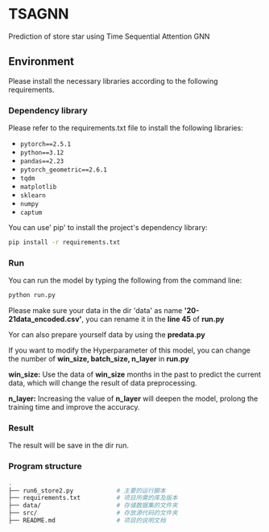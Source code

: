 # TSAGNN
Prediction of store star using Time Sequential Attention GNN

## Environment

Please install the necessary libraries according to the following requirements.

### Dependency library

Please refer to the requirements.txt file to install the following libraries:

- `pytorch==2.5.1`
- `python==3.12`
- `pandas==2.23`
- `pytorch_geometric==2.6.1`
- `tqdm`
- `matplotlib`
- `sklearn`
- `numpy`
- `captum`

You can use' pip' to install the project's dependency library:

```bash
pip install -r requirements.txt
```
### Run

You can run the model by typing the following from the command line:

```bash
python run.py
```
Please make sure your data in the dir 'data' as name **'20-21data_encoded.csv'**, you can rename it in the **line 45** of **run.py**  

Yor can also prepare yourself data by using the **predata.py**  

If you want to modify the Hyperparameter of this model, you can change the number of **win_size, batch_size, n_layer** in **run.py**  

**win_size:** Use the data of **win_size** months in the past to predict the current data, which will change the result of data preprocessing.  

**n_layer:** Increasing the value of **n_layer** will deepen the model, prolong the training time and improve the accuracy. 

### Result
The result will be save in the dir run.

### Program structure
```bash
.
├── run6_store2.py            # 主要的运行脚本
├── requirements.txt          # 项目所需的库及版本
├── data/                     # 存储数据集的文件夹
├── src/                      # 存放源代码的文件夹
├── README.md                 # 项目的说明文档
```
